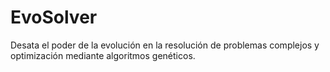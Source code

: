# EvoSolver
Desata el poder de la evolución en la resolución de problemas complejos y optimización mediante algoritmos genéticos.
